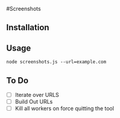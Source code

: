 #Screenshots

## Installation

## Usage

```
node screenshots.js --url=example.com
```

## To Do

*[ ] Iterate over URLS
*[ ] Build Out URLs
*[ ] Kill all workers on force quitting the tool
